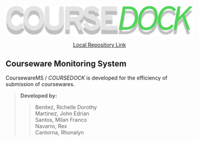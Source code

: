 ![CourseDock Logo](https://github.com/ychine/CMS/blob/main/img/COURSEDOCK.svg "a title")

<center><a href="http://localhost/CoursewareMS/">Local Repository Link</a></center>

## **Courseware Monitoring System**

 CoursewareMS / *COURSEDOCK* is developed for the efficiency of submission of coursewares.

>>  
>**Developed by:**
>>
>>Benitez, Richelle Dorothy  
>>Martinez, John Edrian  
>>Santos, Milan Franco  
>>Navarro, Rex  
>>Cantorna, Rhonalyn 
